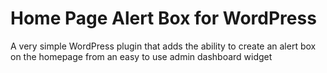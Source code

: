 # Home Page Alert Box for WordPress
A very simple WordPress plugin that adds the ability to create an alert box on the homepage from an easy to use admin dashboard widget
